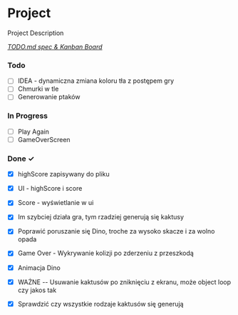 # Project

Project Description

<em>[TODO.md spec & Kanban Board](https://bit.ly/3fCwKfM)</em>

### Todo

- [ ] IDEA - dynamiczna zmiana koloru tła z postępem gry  
- [ ] Chmurki w tle  
- [ ] Generowanie ptaków  

### In Progress

- [ ] Play Again  
- [ ] GameOverScreen  

### Done ✓

- [x] highScore zapisywany do pliku  
- [x] UI - highScore i score  
- [x] Score - wyświetlanie w ui  
- [x] Im szybciej działa gra, tym rzadziej generują się kaktusy  
- [x] Poprawić poruszanie się Dino, troche za wysoko skacze i za wolno opada  
- [x] Game Over - Wykrywanie kolizji po zderzeniu z przeszkodą  
- [x] Animacja Dino  
- [x] WAŻNE -- Usuwanie kaktusów po zniknięciu z ekranu, może object loop czy jakos tak  
- [x] Sprawdzić czy wszystkie rodzaje kaktusów się generują  

